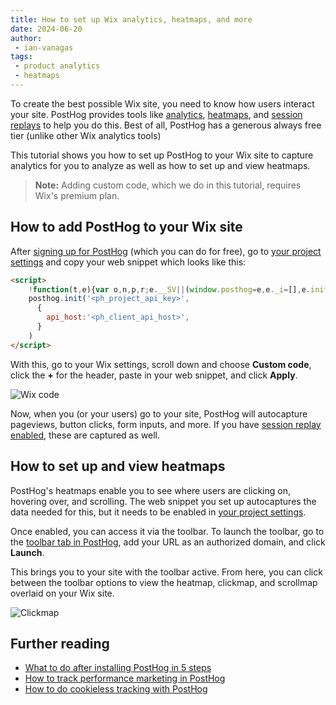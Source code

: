 ```yaml
---
title: How to set up Wix analytics, heatmaps, and more
date: 2024-06-20
author:
 - ian-vanagas
tags:
 - product analytics
 - heatmaps
---
```


To create the best possible Wix site, you need to know how users interact your site. PostHog provides tools like [analytics](/web-analytics), [heatmaps](/docs/toolbar/heatmaps), and [session replays](/session-replay) to help you do this. Best of all, PostHog has a generous always free tier (unlike other Wix analytics tools)

This tutorial shows you how to set up PostHog to your Wix site to capture analytics for you to analyze as well as how to set up and view heatmaps.

> **Note:** Adding custom code, which we do in this tutorial, requires Wix's premium plan.

## How to add PostHog to your Wix site

After [signing up for PostHog](https://us.posthog.com/signup) (which you can do for free), go to [your project settings](https://us.posthog.com/settings/project#snippet) and copy your web snippet which looks like this:

```html
<script>
    !function(t,e){var o,n,p,r;e.__SV||(window.posthog=e,e._i=[],e.init=function(i,s,a){function g(t,e){var o=e.split(".");2==o.length&&(t=t[o[0]],e=o[1]),t[e]=function(){t.push([e].concat(Array.prototype.slice.call(arguments,0)))}}(p=t.createElement("script")).type="text/javascript",p.crossOrigin="anonymous",p.async=!0,p.src=s.api_host.replace(".i.posthog.com","-assets.i.posthog.com")+"/static/array.js",(r=t.getElementsByTagName("script")[0]).parentNode.insertBefore(p,r);var u=e;for(void 0!==a?u=e[a]=[]:a="posthog",u.people=u.people||[],u.toString=function(t){var e="posthog";return"posthog"!==a&&(e+="."+a),t||(e+=" (stub)"),e},u.people.toString=function(){return u.toString(1)+".people (stub)"},o="capture identify alias people.set people.set_once set_config register register_once unregister opt_out_capturing has_opted_out_capturing opt_in_capturing reset isFeatureEnabled onFeatureFlags getFeatureFlag getFeatureFlagPayload reloadFeatureFlags group updateEarlyAccessFeatureEnrollment getEarlyAccessFeatures getActiveMatchingSurveys getSurveys onSessionId".split(" "),n=0;n<o.length;n++)g(u,o[n]);e._i.push([i,s,a])},e.__SV=1)}(document,window.posthog||[]);
    posthog.init('<ph_project_api_key>',
      {
        api_host:'<ph_client_api_host>',
      }
    )
</script>
```

With this, go to your Wix settings, scroll down and choose **Custom code**, click the **+** for the header, paste in your web snippet, and click **Apply**. 

![Wix code](https://res.cloudinary.com/dmukukwp6/image/upload/wix_code_2683d43eca.png)

Now, when you (or your users) go to your site, PostHog will autocapture pageviews, button clicks, form inputs, and more. If you have [session replay enabled](https://us.posthog.com/settings/project-replay), these are captured as well.

<ProductScreenshot
  imageLight="https://res.cloudinary.com/dmukukwp6/image/upload/events_light_9e508d52dc.png" 
  imageDark="https://res.cloudinary.com/dmukukwp6/image/upload/events_dark_b5c5f10c03.png" 
  alt="Analytics" 
  classes="rounded"
/>

## How to set up and view heatmaps

PostHog's heatmaps enable you to see where users are clicking on, hovering over, and scrolling. The web snippet you set up autocaptures the data needed for this, but it needs to be enabled in [your project settings](https://us.posthog.com/settings/project-autocapture#heatmaps).

Once enabled, you can access it via the toolbar. To launch the toolbar, go to the [toolbar tab in PostHog](https://us.posthog.com/toolbar), add your URL as an authorized domain, and click **Launch**.

<ProductScreenshot
  imageLight="https://res.cloudinary.com/dmukukwp6/image/upload/toolbar_light_409ad2b09f.png" 
  imageDark="https://res.cloudinary.com/dmukukwp6/image/upload/toolbar_dark_5edad5ff33.png" 
  alt="Toolbar" 
  classes="rounded"
/>

This brings you to your site with the toolbar active. From here, you can click between the toolbar options to view the heatmap, clickmap, and scrollmap overlaid on your Wix site.

![Clickmap](https://res.cloudinary.com/dmukukwp6/image/upload/wix_ad6d43dbc1.png)

## Further reading

- [What to do after installing PostHog in 5 steps](/tutorials/next-steps-after-installing)
- [How to track performance marketing in PostHog](/tutorials/performance-marketing)
- [How to do cookieless tracking with PostHog](/tutorials/cookieless-tracking)

<NewsletterForm />